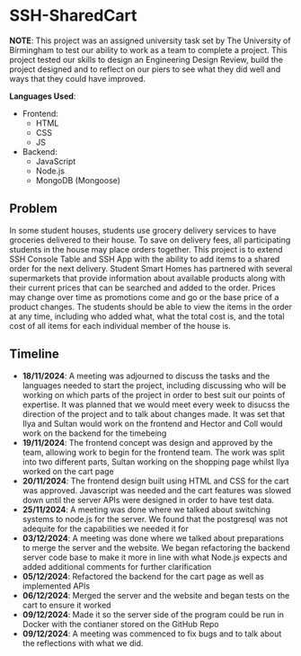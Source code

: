 # SSH-SharedCart

**NOTE**: This project was an assigned university task set by The University of Birmingham to test our ability to work as a team to complete a project. This project tested our skills to design an Engineering Design Review, build the project designed and to reflect on our piers to see what they did well and ways that they could have improved.

**Languages Used**:

- Frontend:
  - HTML
  - CSS
  - JS
- Backend:
  - JavaScript
  - Node.js
  - MongoDB (Mongoose)

## Problem

In some student houses, students use grocery delivery services to have groceries delivered to their house. To save on delivery fees, all participating students in the house may place orders together. This project is to extend SSH Console Table and SSH App with the ability to add items to a shared order for the next delivery. Student Smart Homes has partnered with several supermarkets that provide information about available products along with their current prices that can be searched and added to the order. Prices may change over time as promotions come and go or the base price of a product changes. The students should be able to view the items in the order at any time, including who added what, what the total cost is, and the total cost of all items for each individual member of the house is.

## Timeline

- **18/11/2024**: A meeting was adjourned to discuss the tasks and the languages needed to start the project, including discussing who will be working on which parts of the project in order to best suit our points of expertise. It was planned that we would meet every week to disucss the direction of the project and to talk about changes made. It was set that Ilya and Sultan would work on the frontend and Hector and Coll would work on the backend for the timebeing
- **19/11/2024**: The frontend concept was design and approved by the team, allowing work to begin for the frontend team. The work was split into two different parts, Sultan working on the shopping page whilst Ilya worked on the cart page
- **20/11/2024**: The frontend design built using HTML and CSS for the cart was approved. Javascript was needed and the cart features was slowed down until the server APIs were designed in order to have test data.
- **25/11/2024**: A meeting was done where we talked about switching systems to node.js for the server. We found that the postgresql was not adequite for the capabilities we needed it for
- **03/12/2024**: A meeting was done where we talked about preparations to merge the server and the website. We began refactoring the backend server code base to make it more in line with what Node.js expects and added additional comments for further clarification
- **05/12/2024**: Refactored the backend for the cart page as well as implemented APIs
- **06/12/2024**: Merged the server and the website and began tests on the cart to ensure it worked
- **09/12/2024**: Made it so the server side of the program could be run in Docker with the contianer stored on the GitHub Repo
- **09/12/2024**: A meeting was commenced to fix bugs and to talk about the reflections with what we did.
